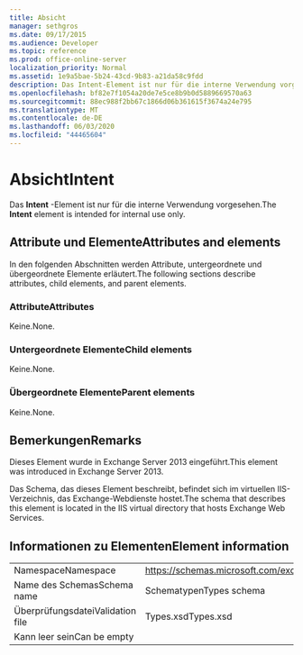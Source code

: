 ```yaml
---
title: Absicht
manager: sethgros
ms.date: 09/17/2015
ms.audience: Developer
ms.topic: reference
ms.prod: office-online-server
localization_priority: Normal
ms.assetid: 1e9a5bae-5b24-43cd-9b83-a21da58c9fdd
description: Das Intent-Element ist nur für die interne Verwendung vorgesehen.
ms.openlocfilehash: bf82e7f1054a20de7e5ce8b9b0d5889669570a63
ms.sourcegitcommit: 88ec988f2bb67c1866d06b361615f3674a24e795
ms.translationtype: MT
ms.contentlocale: de-DE
ms.lasthandoff: 06/03/2020
ms.locfileid: "44465604"
---
```

# <a name="intent"></a><span data-ttu-id="fc66e-103">Absicht</span><span class="sxs-lookup"><span data-stu-id="fc66e-103">Intent</span></span>

<span data-ttu-id="fc66e-104">Das **Intent** -Element ist nur für die interne Verwendung vorgesehen.</span><span class="sxs-lookup"><span data-stu-id="fc66e-104">The **Intent** element is intended for internal use only.</span></span> 

## <a name="attributes-and-elements"></a><span data-ttu-id="fc66e-105">Attribute und Elemente</span><span class="sxs-lookup"><span data-stu-id="fc66e-105">Attributes and elements</span></span>

<span data-ttu-id="fc66e-106">In den folgenden Abschnitten werden Attribute, untergeordnete und übergeordnete Elemente erläutert.</span><span class="sxs-lookup"><span data-stu-id="fc66e-106">The following sections describe attributes, child elements, and parent elements.</span></span>
  
### <a name="attributes"></a><span data-ttu-id="fc66e-107">Attribute</span><span class="sxs-lookup"><span data-stu-id="fc66e-107">Attributes</span></span>

<span data-ttu-id="fc66e-108">Keine.</span><span class="sxs-lookup"><span data-stu-id="fc66e-108">None.</span></span>
  
### <a name="child-elements"></a><span data-ttu-id="fc66e-109">Untergeordnete Elemente</span><span class="sxs-lookup"><span data-stu-id="fc66e-109">Child elements</span></span>

<span data-ttu-id="fc66e-110">Keine.</span><span class="sxs-lookup"><span data-stu-id="fc66e-110">None.</span></span>
  
### <a name="parent-elements"></a><span data-ttu-id="fc66e-111">Übergeordnete Elemente</span><span class="sxs-lookup"><span data-stu-id="fc66e-111">Parent elements</span></span>

<span data-ttu-id="fc66e-112">Keine.</span><span class="sxs-lookup"><span data-stu-id="fc66e-112">None.</span></span>
  
## <a name="remarks"></a><span data-ttu-id="fc66e-113">Bemerkungen</span><span class="sxs-lookup"><span data-stu-id="fc66e-113">Remarks</span></span>

<span data-ttu-id="fc66e-114">Dieses Element wurde in Exchange Server 2013 eingeführt.</span><span class="sxs-lookup"><span data-stu-id="fc66e-114">This element was introduced in Exchange Server 2013.</span></span>
  
<span data-ttu-id="fc66e-115">Das Schema, das dieses Element beschreibt, befindet sich im virtuellen IIS-Verzeichnis, das Exchange-Webdienste hostet.</span><span class="sxs-lookup"><span data-stu-id="fc66e-115">The schema that describes this element is located in the IIS virtual directory that hosts Exchange Web Services.</span></span>
  
## <a name="element-information"></a><span data-ttu-id="fc66e-116">Informationen zu Elementen</span><span class="sxs-lookup"><span data-stu-id="fc66e-116">Element information</span></span>

|||
|:-----|:-----|
|<span data-ttu-id="fc66e-117">Namespace</span><span class="sxs-lookup"><span data-stu-id="fc66e-117">Namespace</span></span>  <br/> |https://schemas.microsoft.com/exchange/services/2006/types  <br/> |
|<span data-ttu-id="fc66e-118">Name des Schemas</span><span class="sxs-lookup"><span data-stu-id="fc66e-118">Schema name</span></span>  <br/> |<span data-ttu-id="fc66e-119">Schematypen</span><span class="sxs-lookup"><span data-stu-id="fc66e-119">Types schema</span></span>  <br/> |
|<span data-ttu-id="fc66e-120">Überprüfungsdatei</span><span class="sxs-lookup"><span data-stu-id="fc66e-120">Validation file</span></span>  <br/> |<span data-ttu-id="fc66e-121">Types.xsd</span><span class="sxs-lookup"><span data-stu-id="fc66e-121">Types.xsd</span></span>  <br/> |
|<span data-ttu-id="fc66e-122">Kann leer sein</span><span class="sxs-lookup"><span data-stu-id="fc66e-122">Can be empty</span></span>  <br/> ||
   

